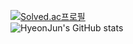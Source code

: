 [![Solved.ac프로필](http://mazassumnida.wtf/api/v2/generate_badge?boj=shj9801)](https://solved.ac/shj9801)
<br>
![HyeonJun's GitHub stats](https://github-readme-stats.vercel.app/api?username=HyeonJunSong&show_icons=true&theme=react)

